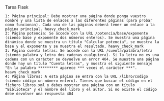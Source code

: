 Tarea Flask

    1: Página principal: Debe mostrar una página donde ponga vuestro nombre y una lista de enlaces a las diferentes páginas (para probar como funcionan). Cada una de las páginas deberá tener un enlace a la página principal. heavy_check_mark
    2: Página potencia: Se accede con la URL /potencia/base/exponente (siendo base y exponente dos números enteros). Se muestra una página dinámica donde se muestra un título "Calcular potencia", se muestra la base y el exponente y se muestra el resultado. heavy_check_mark
    3: Página cuenta letras: Se accede con la URL /cuenta/palabra/letra (siendo palabra y letra dos cadenas cualquiera). Si la letra no es una cadena con un carácter se devuelve un error 404. Se muestra una página donde hay un título "Cuenta letras", y muestra el siguiente mensaje "En la palabra ********* aparece *** veces el carácter ***". heavy_check_mark
    4: Página libros: A esta página se entra con la URL /libro/codigo (siendo código un número entero). Tienes que buscar el código en el fichero libros.xml y debes mostrar una página con un título "Biblioteca" y el nombre del libro y el autor. Si no existe el código debe devolver una respuesta 404
